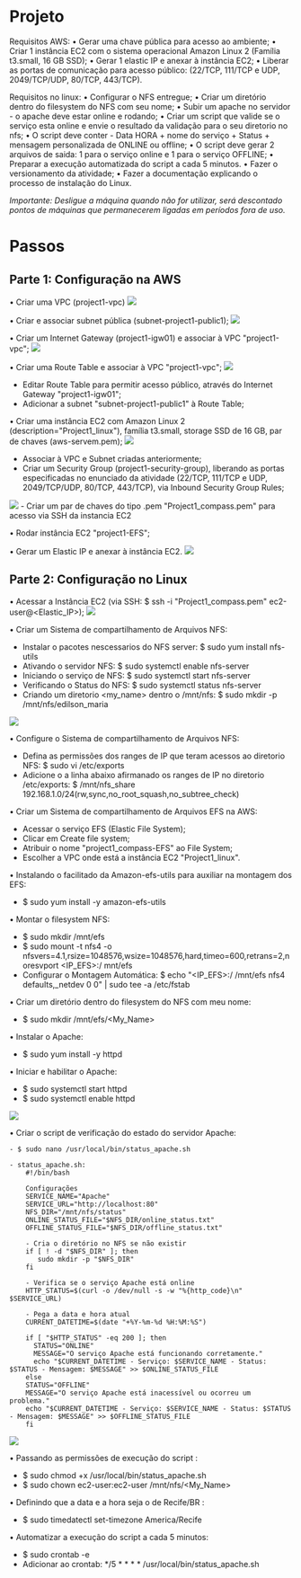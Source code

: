 # Projeto

Requisitos AWS:
•	Gerar uma chave pública para acesso ao ambiente;
•	Criar 1 instância EC2 com o sistema operacional Amazon Linux 2 (Família t3.small, 16 GB SSD);
•	Gerar 1 elastic IP e anexar à instância EC2;
•	Liberar as portas de comunicação para acesso público: (22/TCP, 111/TCP e UDP, 2049/TCP/UDP, 80/TCP, 443/TCP).

Requisitos no linux:
•	Configurar o NFS entregue;
•	Criar um diretório dentro do filesystem do NFS com seu nome;
•	Subir um apache no servidor - o apache deve estar online e rodando;
•	Criar um script que valide se o serviço esta online e envie o resultado da validação para o seu diretorio no nfs;
•	O script deve conter - Data HORA + nome do serviço + Status + mensagem personalizada de ONLINE ou offline;
•	O script deve gerar 2 arquivos de saida: 1 para o serviço online e 1 para o serviço OFFLINE;
•	Preparar a execução automatizada do script a cada 5 minutos.
•	Fazer o versionamento da atividade;
•	Fazer a documentação explicando o processo de instalação do Linux.

*Importante: Desligue a máquina quando não for utilizar, será descontado pontos de máquinas que permanecerem ligadas em períodos fora de uso.*


# Passos

## Parte 1: Configuração na AWS
•	Criar uma VPC (project1-vpc)
<img src="/imgs/image.png">

•	Criar e associar subnet pública (subnet-project1-public1);
<img src="/imgs/image1.png">

•	Criar um Internet Gateway (project1-igw01) e associar à VPC "project1-vpc";
<img src="/imgs/image2.png">

•	Criar uma Route Table e associar à VPC "project1-vpc";
<img src="/imgs/image3.png">
- Editar Route Table para permitir acesso público, através do Internet Gateway "project1-igw01";
- Adicionar a subnet "subnet-project1-public1" à Route Table;

•	Criar uma instância EC2 com Amazon Linux 2 (description="Project1_linux"), família t3.small, storage SSD de 16 GB, par de chaves (aws-servem.pem);
<img src="/imgs/image4.png">
- Associar à VPC e Subnet criadas anteriormente;
- Criar um Security Group (project1-security-group), liberando as portas especificadas no enunciado da atividade (22/TCP, 111/TCP e UDP, 2049/TCP/UDP, 80/TCP, 443/TCP), via Inbound Security Group Rules;
<img src="/imgs/image5.png">
- Criar um par de chaves do tipo .pem "Project1_compass.pem" para acesso via SSH da instancia EC2

•	Rodar instância EC2 "project1-EFS";

•	Gerar um Elastic IP e anexar à instância EC2.
<img src="/imgs/image6.png">

## Parte 2: Configuração no Linux
•	Acessar a Instância EC2 (via SSH: $ ssh -i "Project1_compass.pem" ec2-user@<Elastic_IP>);
<img src="/imgs/image7.png">

•	Criar um Sistema de compartilhamento de Arquivos NFS:
 - Instalar o pacotes nescessarios do NFS server: $ sudo yum install nfs-utils
 - Ativando o servidor NFS: $ sudo systemctl enable nfs-server
 - Iniciando o serviço de NFS: $ sudo systemctl start nfs-server
 - Verificando o Status do NFS: $ sudo systemctl status nfs-server
 - Criando um diretorio <my_name> dentro o /mnt/nfs: $ sudo mkdir -p /mnt/nfs/edilson_maria
<img src="/imgs/image8.png">

•	Configure o Sistema de compartilhamento de Arquivos NFS:
 - Defina as permissões dos ranges de IP que teram acessos ao diretorio NFS:
  $ sudo vi /etc/exports
 - Adicione o a linha abaixo afirmanado os ranges de IP no diretorio /etc/exports:
  $ /mnt/nfs_share 192.168.1.0/24(rw,sync,no_root_squash,no_subtree_check)


•	Criar um Sistema de compartilhamento de Arquivos EFS na AWS:
 - Acessar o serviço EFS (Elastic File System);
 - Clicar em Create file system;
 - Atribuir o nome "project1_compass-EFS" ao File System;
 - Escolher a VPC onde está a instância EC2 "Project1_linux".

• Instalando o facilitado da Amazon-efs-utils para auxiliar na montagem dos EFS:
 - $ sudo yum install -y amazon-efs-utils

•	Montar o filesystem NFS:
 - $ sudo mkdir /mnt/efs
 - $ sudo mount -t nfs4 -o nfsvers=4.1,rsize=1048576,wsize=1048576,hard,timeo=600,retrans=2,noresvport <IP_EFS>:/ mnt/efs 
 - Configurar o Montagem Automática: $ echo "<IP_EFS>:/ /mnt/efs nfs4 defaults,_netdev 0 0" | sudo tee -a /etc/fstab

•	Criar um diretório dentro do filesystem do NFS com meu nome: 
 - $ sudo mkdir /mnt/efs/<My_Name>

•	Instalar o Apache: 
 - $ sudo yum install -y httpd

•	Iniciar e habilitar o Apache: 
 - $ sudo systemctl start httpd 
 - $ sudo systemctl enable httpd
<img src="/imgs/image9.png">

•	Criar o script de verificação do estado do servidor Apache:

	- $ sudo nano /usr/local/bin/status_apache.sh

	- status_apache.sh:
		#!/bin/bash

        Configurações
        SERVICE_NAME="Apache"
        SERVICE_URL="http://localhost:80"
        NFS_DIR="/mnt/nfs/status"
        ONLINE_STATUS_FILE="$NFS_DIR/online_status.txt"
        OFFLINE_STATUS_FILE="$NFS_DIR/offline_status.txt"

        - Cria o diretório no NFS se não existir
        if [ ! -d "$NFS_DIR" ]; then
           sudo mkdir -p "$NFS_DIR"
        fi

        - Verifica se o serviço Apache está online
        HTTP_STATUS=$(curl -o /dev/null -s -w "%{http_code}\n" $SERVICE_URL)

        - Pega a data e hora atual
        CURRENT_DATETIME=$(date "+%Y-%m-%d %H:%M:%S")

        if [ "$HTTP_STATUS" -eq 200 ]; then
          STATUS="ONLINE"
          MESSAGE="O serviço Apache está funcionando corretamente."
          echo "$CURRENT_DATETIME - Serviço: $SERVICE_NAME - Status: $STATUS - Mensagem: $MESSAGE" >> $ONLINE_STATUS_FILE
        else
        STATUS="OFFLINE"
        MESSAGE="O serviço Apache está inacessível ou ocorreu um problema."
        echo "$CURRENT_DATETIME - Serviço: $SERVICE_NAME - Status: $STATUS - Mensagem: $MESSAGE" >> $OFFLINE_STATUS_FILE
        fi
<img src="/imgs/image10.png">

•	Passando as permissões de execução do script :
 - $ sudo chmod +x /usr/local/bin/status_apache.sh
 - $ sudo chown ec2-user:ec2-user /mnt/nfs/<My_Name>

•	Definindo que a data e a hora seja o de Recife/BR :
 - $ sudo timedatectl set-timezone America/Recife
  
•	Automatizar a execução do script a cada 5 minutos:
 - $ sudo crontab -e
 - Adicionar ao crontab: */5 * * * * /usr/local/bin/status_apache.sh



[def]: image.png